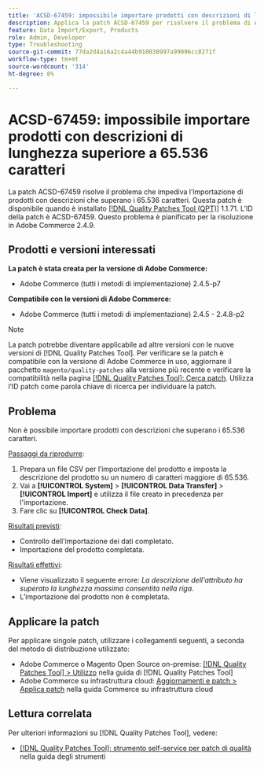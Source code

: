 ```yaml
---
title: 'ACSD-67459: impossibile importare prodotti con descrizioni di lunghezza superiore a 65.536 caratteri'
description: Applica la patch ACSD-67459 per risolvere il problema di Adobe Commerce, per cui non è possibile importare prodotti con descrizioni che superano i 65.536 caratteri.
feature: Data Import/Export, Products
role: Admin, Developer
type: Troubleshooting
source-git-commit: 77da2d4a16a2c4a44b910038997a99096cc8271f
workflow-type: tm+mt
source-wordcount: '314'
ht-degree: 0%

---
```



# ACSD-67459: impossibile importare prodotti con descrizioni di lunghezza superiore a 65.536 caratteri

La patch ACSD-67459 risolve il problema che impediva l’importazione di prodotti con descrizioni che superano i 65.536 caratteri. Questa patch è disponibile quando è installato [[!DNL Quality Patches Tool (QPT)]](/help/tools/quality-patches-tool/quality-patches-tool-to-self-serve-quality-patches.md) 1.1.71. L’ID della patch è ACSD-67459. Questo problema è pianificato per la risoluzione in Adobe Commerce 2.4.9.

## Prodotti e versioni interessati

**La patch è stata creata per la versione di Adobe Commerce:**

* Adobe Commerce (tutti i metodi di implementazione) 2.4.5-p7

**Compatibile con le versioni di Adobe Commerce:**

* Adobe Commerce (tutti i metodi di implementazione) 2.4.5 - 2.4.8-p2

>[!NOTE]
>
>La patch potrebbe diventare applicabile ad altre versioni con le nuove versioni di [!DNL Quality Patches Tool]. Per verificare se la patch è compatibile con la versione di Adobe Commerce in uso, aggiornare il pacchetto `magento/quality-patches` alla versione più recente e verificare la compatibilità nella pagina [[!DNL Quality Patches Tool]: Cerca patch](https://experienceleague.adobe.com/tools/commerce-quality-patches/index.html). Utilizza l’ID patch come parola chiave di ricerca per individuare la patch.

## Problema

Non è possibile importare prodotti con descrizioni che superano i 65.536 caratteri.

<u>Passaggi da riprodurre</u>:

1. Prepara un file CSV per l’importazione del prodotto e imposta la descrizione del prodotto su un numero di caratteri maggiore di 65.536.
1. Vai a **[!UICONTROL System]** > **[!UICONTROL Data Transfer]** > **[!UICONTROL Import]** e utilizza il file creato in precedenza per l&#39;importazione.
1. Fare clic su **[!UICONTROL Check Data]**.

<u>Risultati previsti</u>:

* Controllo dell&#39;importazione dei dati completato.
* Importazione del prodotto completata.

<u>Risultati effettivi</u>:

* Viene visualizzato il seguente errore: *La descrizione dell&#39;attributo ha superato la lunghezza massima consentita nella riga*.
* L’importazione del prodotto non è completata.

## Applicare la patch

Per applicare singole patch, utilizzare i collegamenti seguenti, a seconda del metodo di distribuzione utilizzato:

* Adobe Commerce o Magento Open Source on-premise: [[!DNL Quality Patches Tool] > Utilizzo](/help/tools/quality-patches-tool/usage.md) nella guida di [!DNL Quality Patches Tool]
* Adobe Commerce su infrastruttura cloud: [Aggiornamenti e patch > Applica patch](https://experienceleague.adobe.com/docs/commerce-cloud-service/user-guide/develop/upgrade/apply-patches.html) nella guida Commerce su infrastruttura cloud

## Lettura correlata

Per ulteriori informazioni su [!DNL Quality Patches Tool], vedere:

* [[!DNL Quality Patches Tool]: strumento self-service per patch di qualità](/help/tools/quality-patches-tool/quality-patches-tool-to-self-serve-quality-patches.md) nella guida degli strumenti
